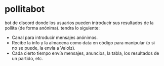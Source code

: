 # pollitabot
bot de discord donde los usuarios pueden introducir sus resultados de la pollita (de forma anónima). tendra lo siguiente:
- Canal para introducir mensajes anónimos.
- Recibe la info y la almacena como data en código para manipular (o si no se puede, la envía a Valolz).
- Cada cierto tiempo envía mensajes, anuncios, la tabla, los resultados de un partido, etc.

